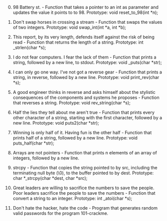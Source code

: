0. 98 Battery st. - Function that takes a pointer to an int as parameter and updates the value it points to to 98. Prototype: void reset_to_98(int *n);

1. Don't swap horses in crossing a stream - Function that swaps the values of two integers. Prototype: void swap_int(int *a, int *b);

2. This report, by its very length, defends itself against the risk of being read - Function that returns the length of a string. Prototype: int _strlen(char *s);

3. I do not fear computers. I fear the lack of them - Function that prints a string, followed by a new line, to stdout. Prototype: void _puts(char *str);

4. I can only go one way. I've not got a reverse gear - Function that prints a string, in reverse, followed by a new line. Prototype: void print_rev(char *s);

5. A good engineer thinks in reverse and asks himself about the stylistic consequences of the components and systems he proposes - Function that reverses a string. Prototype: void rev_string(char *s);

6. Half the lies they tell about me aren't true - Function that prints every other character of a string, starting with the first character, followed by a new line. Prototype: void puts2(char *str);

7. Winning is only half of it. Having fun is the other half - Function that prints half of a string, followed by a new line. Prototype: void puts_half(char *str);

8. Arrays are not pointers - Function that prints n elements of an array of integers, followed by a new line.

9. strcpy - Function that copies the string pointed to by src, including the terminating null byte (\0), to the buffer pointed to by dest. Prototype: char *_strcpy(char *dest, char *src);

10. Great leaders are willing to sacrifice the numbers to save the people. Poor leaders sacrifice the people to save the numbers - Function that convert a string to an integer. Prototype: int _atoi(char *s);

11. Don't hate the hacker, hate the code - Program that generates random valid passwords for the program 101-crackme.
